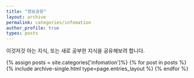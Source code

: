 ```yaml
---
title: "정보공유"
layout: archive
permalink: categories/infomation
author_profile: true
types: posts
---
```


이것저것 아는 지식, 또는 새로 공부한 지식을 공유해보려 합니다. 

{% assign posts = site.categories['infomation']%}
{% for post in posts %} 
  {% include archive-single.html type=page.entries_layout %} 
{% endfor %}
